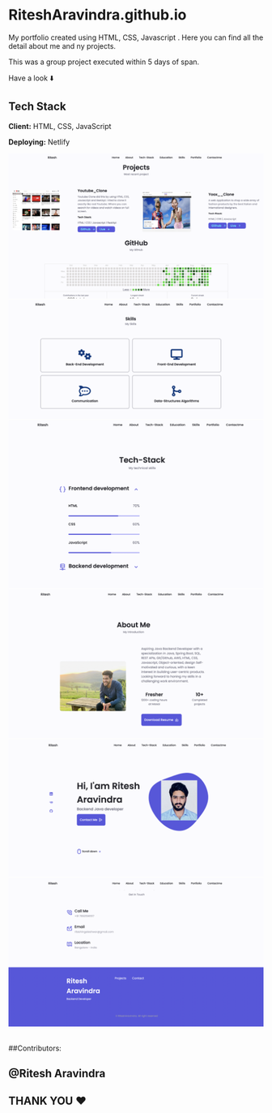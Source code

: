# RiteshAravindra.github.io

 My portfolio created using HTML, CSS, Javascript . Here you can find all the detail about me and ny projects.


This was a group project executed within 5 days of span.


Have a look ⬇️

## Tech Stack

**Client:** HTML, CSS, JavaScript

**Deploying:** Netlify
<br>

<img src="/images/img1.png" alt="">

<br>

<img src="/images/img2.png" alt="">

<br>
<img src="/images/img3.png" alt="">

<br>
<img src="/images/img4.png" alt="">

<br>
<img src="/images/img5.png" alt="">

<br>
<img src="/images/img6.png" alt="">


<br>
<img src="/images/img67.png" alt="">




##Contributors:
## @Ritesh Aravindra




## THANK YOU ❤️
